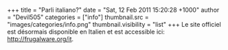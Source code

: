 +++
title = "Parli italiano?"
date = "Sat, 12 Feb 2011 15:20:28 +1000"
author = "Devil505"
categories = ["info"]
thumbnail.src = "images/categories/info.png"
thumbnail.visibility = "list"
+++
Le site officiel est désormais disponible en Italien et est accessible
 ici: <http://frugalware.org/it>.